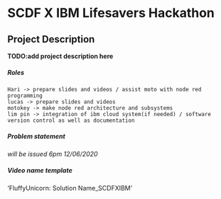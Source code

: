 
# SCDF X IBM Lifesavers Hackathon 

## Project Description
 **TODO:add project description here**

##### Roles
 ```````````````
 Hari -> prepare slides and videos / assist moto with node red programming
 lucas -> prepare slides and videos 
 motokey -> make node red architecture and subsystems
 lim pin -> integration of ibm cloud system(if needed) / software version control as well as documentation
 ```````````````

##### Problem statement

 *will be issued 6pm 12/06/2020*

##### Video name template
‘FluffyUnicorn: Solution Name_SCDFXIBM’


